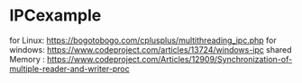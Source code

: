 # IPCexample
for Linux: https://bogotobogo.com/cplusplus/multithreading_ipc.php
for windows: https://www.codeproject.com/articles/13724/windows-ipc
             shared Memory : https://www.codeproject.com/Articles/12909/Synchronization-of-multiple-reader-and-writer-proc

